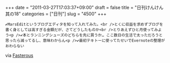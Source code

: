 +++
date = "2011-03-27T17:03:37+09:00"
draft = false
title = "日刊けんけん 其の18"
categories = ["日刊"]
slug = "4500"
+++


    ✔MarsEditというブログエディタを知って入れてみた。<br />とくに収益を求めずブログを書く身としては高すぎる金額だが、さてどうしたものか<br />とりあえずひと月使ってみよう<p />✔本とランニングシューズのどちらを先に買うか… ここ数日の生活で太っただろうと思ったら減ってるし、意味わからん<p />✔最初テキトーに使ってたせいでEvernoteの整理がおわらない

<div class="posterous_quote_citation">via <a href="http://www.lastday.jp/2011/02/28/fasterous">Fasterous</a></div>
  
